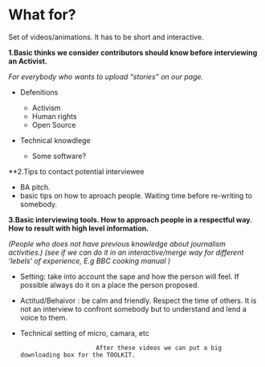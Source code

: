 
# What for?

Set of videos/animations. It has to be short and interactive. 

**1.Basic thinks we consider contributors should know before interviewing an Activist.**

_For everybody who wants to upload “stories” on our page._


* Defenitions
  * Activism 
  * Human rights 
  * Open Source 
  
* Technical knowdlege 
  * Some software? 

**2.Tips to contact potential interviewee

* BA pitch. 
* basic tips on how to aproach people. Waiting time before re-writing to somebody. 
  
**3.Basic interviewing tools. How to approach people in a respectful way. How to result with high level information.**

_(People who does not have previous knowledge about journalism activities.)_
_(see if we can do it in an interactive/merge way for different ‘lebels’ of experience, E.g BBC cooking manual )_

* Setting: take into account the sape and how the person will feel. If possible always do it on a place the person proposed. 

* Actitud/Behaivor : be calm and friendly. Respect the time of others. It is not an interview to confront somebody but to understand and lend a voice to them. 

* Technical setting of micro, camara, etc 





                           After these videos we can put a big downloading box for the TOOLKIT. 
